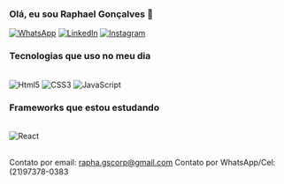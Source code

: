 

### Olá, eu sou Raphael Gonçalves 🤚


[![WhatsApp](https://img.shields.io/badge/WhatsApp-25D366?style=for-the-badge&logo=whatsapp&logoColor=white)](https://api.whatsapp.com/send?1=pt_BR&phone=5521973780383)
[![LinkedIn](https://img.shields.io/badge/LinkedIn-0077B5?style=for-the-badge&logo=linkedin&logoColor=white)](https://www.linkedin.com/in/raphael-gon%C3%A7alves-974964225/)
[![Instagram](https://img.shields.io/badge/Instagram-E4405F?style=for-the-badge&logo=instagram&logoColor=white)](https://www.instagram.com/gsrapha/)

### Tecnologias que uso no meu dia 

<div style="display: inline_block"></br>
    <img aling= "center" alt="Html5" src="https://img.shields.io/badge/HTML5-E34F26?style=for-the-badge&logo=html5&logoColor=white">
    <img aling= "center" alt="CSS3" src="https://img.shields.io/badge/CSS3-1572B6?style=for-the-badge&logo=css3&logoColor=white">
    <img aling= "center" alt="JavaScript" src="https://img.shields.io/badge/JavaScript-F7DF1E?style=for-the-badge&logo=javascript&logoColor=black">
</div>


### Frameworks que estou estudando

<div style="display: inline_block"></br>
    <img aling= "center" alt="React" src="https://img.shields.io/badge/React-20232A?style=for-the-badge&logo=react&logoColor=61DAFB">
</div></br>

Contato por email: rapha.gscorp@gmail.com
Contato por WhatsApp/Cel: (21)97378-0383







